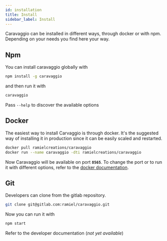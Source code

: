 ```yaml
---
id: installation
title: Install
sidebar_label: Install
---
```


Caravaggio can be installed in different ways, through docker or with npm. Depending on your needs you find here your way.

## Npm

You can install caravaggio globally with

```bash
npm install -g caravaggio
```

and then run it with

```bash
caravaggio
```

Pass `--help` to discover the available options

## Docker

The easiest way to install Carvaggio is through docker. It's the suggested way of installing it in production since it can be easily scaled and restarted.

```bash
docker pull ramielcreations/caravaggio
docker run --name caravaggio -dti ramielcreations/caravaggio
```

Now Caravaggio will be available on port **`8565`**. To change the port or to run it with different options, refer to the [docker documentation](https://store.docker.com/community/images/ramielcreations/caravaggio).
## Git

Developers can clone from the gitlab repository.

```bash
git clone git@gitlab.com:ramiel/caravaggio.git
```

Now you can run it with

```bash
npm start
```

Refer to the developer documentation (_not yet available_)